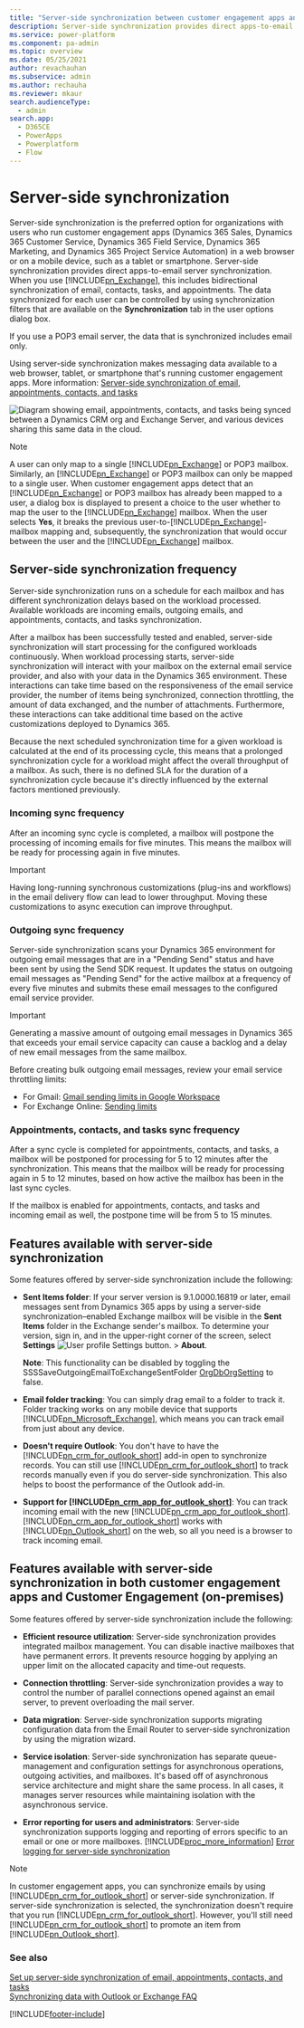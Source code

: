 ```yaml
---
title: "Server-side synchronization between customer engagement apps and email servers  | MicrosoftDocs"
description: Server-side synchronization provides direct apps-to-email server synchronization
ms.service: power-platform
ms.component: pa-admin
ms.topic: overview
ms.date: 05/25/2021
author: revachauhan
ms.subservice: admin
ms.author: rechauha
ms.reviewer: mkaur
search.audienceType: 
  - admin
search.app:
  - D365CE
  - PowerApps
  - Powerplatform
  - Flow
---
```

# Server-side synchronization

Server-side synchronization is the preferred option for organizations with users who run customer engagement apps (Dynamics 365 Sales, Dynamics 365 Customer Service, Dynamics 365 Field Service, Dynamics 365 Marketing, and Dynamics 365 Project Service Automation) in a web browser or on a mobile device, such as a tablet or smartphone. Server-side synchronization provides direct apps-to-email server synchronization. When you use [!INCLUDE[pn_Exchange](../includes/pn-exchange.md)], this includes bidirectional synchronization of email, contacts, tasks, and appointments. The data synchronized for each user can be controlled by using synchronization filters that are available on the **Synchronization** tab in the user options dialog box.  
  
If you use a POP3 email server, the data that is synchronized includes email only.  
  
Using server-side synchronization makes messaging data available to a web browser, tablet, or smartphone that's running customer engagement apps. More information: [Server-side synchronization of email, appointments, contacts, and tasks](../admin/set-up-server-side-synchronization-of-email-appointments-contacts-and-tasks.md)
  
![Diagram showing email, appointments, contacts, and tasks being synced between a Dynamics CRM org and Exchange Server, and various devices sharing this same data in the cloud.](../admin/media/server-side-sync-diagram.png "Server-side synchronization")  
  
> [!NOTE]
> A user can only map to a single [!INCLUDE[pn_Exchange](../includes/pn-exchange.md)] or POP3 mailbox. Similarly, an [!INCLUDE[pn_Exchange](../includes/pn-exchange.md)] or POP3 mailbox can only be mapped to a single user. When customer engagement apps detect that an [!INCLUDE[pn_Exchange](../includes/pn-exchange.md)] or POP3 mailbox has already been mapped to a user, a dialog box is displayed to present a choice to the user whether to map the user to the [!INCLUDE[pn_Exchange](../includes/pn-exchange.md)] mailbox. When the user selects **Yes**, it breaks the previous user-to-[!INCLUDE[pn_Exchange](../includes/pn-exchange.md)]-mailbox mapping and, subsequently, the synchronization that would occur between the user and the [!INCLUDE[pn_Exchange](../includes/pn-exchange.md)] mailbox.
  
## Server-side synchronization frequency
Server-side synchronization runs on a schedule for each mailbox and has different synchronization delays based on the workload processed. Available workloads are incoming emails, outgoing emails, and appointments, contacts, and tasks synchronization.

After a mailbox has been successfully tested and enabled, server-side synchronization will start processing for the configured workloads continuously. When workload processing starts, server-side synchronization will interact with your mailbox on the external email service provider, and also with your data in the Dynamics 365 environment. These interactions can take time based on the responsiveness of the email service provider, the number of items being synchronized, connection throttling, the amount of data exchanged, and the number of attachments. Furthermore, these interactions can take additional time based on the active customizations deployed to Dynamics 365.

Because the next scheduled synchronization time for a given workload is calculated at the end of its processing cycle, this means that a prolonged synchronization cycle for a workload might affect the overall throughput of a mailbox. As such, there is no defined SLA for the duration of a synchronization cycle because it's directly influenced by the external factors mentioned previously.

### Incoming sync frequency

After an incoming sync cycle is completed, a mailbox will postpone the processing of incoming emails for five minutes. This means the mailbox will be ready for processing again in five minutes.  

> [!IMPORTANT]
> Having long-running synchronous customizations (plug-ins and workflows) in the email delivery flow can lead to lower throughput. Moving these customizations to async execution can improve throughput.

### Outgoing sync frequency

Server-side synchronization scans your Dynamics 365 environment for outgoing email messages that are in a "Pending Send" status and have been sent by using the Send SDK request. It updates the status on outgoing email messages as "Pending Send" for the active mailbox at a frequency of every five minutes and submits these email messages to the configured email service provider.  

> [!IMPORTANT]
> Generating a massive amount of outgoing email messages in Dynamics 365 that exceeds your email service capacity can cause a backlog and a delay of new email messages from the same mailbox. 
>
> Before creating bulk outgoing email messages, review your email service throttling limits:
> - For Gmail: [Gmail sending limits in Google Workspace](https://support.google.com/a/answer/166852?hl=en)
> - For Exchange Online: [Sending limits](/office365/servicedescriptions/exchange-online-service-description/exchange-online-limits#sending-limits)

### Appointments, contacts, and tasks sync frequency
After a sync cycle is completed for appointments, contacts, and tasks, a mailbox will be postponed for processing for 5 to 12 minutes after the synchronization. This means that the mailbox will be ready for processing again in 5 to 12 minutes, based on how active the mailbox has been in the last sync cycles.

If the mailbox is enabled for appointments, contacts, and tasks and incoming email as well, the postpone time will be from 5 to 15 minutes.  

## Features available with server-side synchronization

 Some features offered by server-side synchronization include the following:  
  
- **Sent Items folder**: If your server version is 9.1.0000.16819 or later, email messages sent from Dynamics 365 apps by using a server-side synchronization&ndash;enabled Exchange mailbox will be visible in the **Sent Items** folder in the Exchange sender's mailbox. To determine your version, sign in, and in the upper-right corner of the screen, select **Settings** ![User profile Settings button.](media/user-profile-settings-button.png) > **About**.  

  **Note**: This functionality can be disabled by toggling the SSSSaveOutgoingEmailToExchangeSentFolder [OrgDbOrgSetting](https://support.microsoft.com/en-us/topic/orgdborgsettings-tool-for-microsoft-dynamics-crm-20a10f46-2a24-a156-7144-365d49b842ba) to false. 

- **Email folder tracking**: You can simply drag email to a folder to track it. Folder tracking works on any mobile device that supports [!INCLUDE[pn_Microsoft_Exchange](../includes/pn-microsoft-exchange.md)], which means you can track email from just about any device.  
  
- **Doesn't require Outlook**: You don't have to have the [!INCLUDE[pn_crm_for_outlook_short](../includes/pn-crm-for-outlook-short.md)] add-in open to synchronize records. You can still use [!INCLUDE[pn_crm_for_outlook_short](../includes/pn-crm-for-outlook-short.md)] to track records manually even if you do server-side synchronization. This also helps to boost the performance of the Outlook add-in.  
  
- **Support for [!INCLUDE[pn_crm_app_for_outlook_short](../includes/pn-crm-app-for-outlook-short.md)]**: You can track incoming email with the new [!INCLUDE[pn_crm_app_for_outlook_short](../includes/pn-crm-app-for-outlook-short.md)]. [!INCLUDE[pn_crm_app_for_outlook_short](../includes/pn-crm-app-for-outlook-short.md)] works with [!INCLUDE[pn_Outlook_short](../includes/pn-outlook-short.md)] on the web, so all you need is a browser to track incoming email.  
  
## Features available with server-side synchronization in both customer engagement apps and Customer Engagement (on-premises)

 Some features offered by server-side synchronization include the following:  
  
- **Efficient resource utilization**: Server-side synchronization provides integrated mailbox management. You can disable inactive mailboxes that have permanent errors. It prevents resource hogging by applying an upper limit on the allocated capacity and time-out requests.  
  
- **Connection throttling**: Server-side synchronization provides a way to control the number of parallel connections opened against an email server, to prevent overloading the mail server.  
  
- **Data migration**: Server-side synchronization supports migrating configuration data from the Email Router to server-side synchronization by using the migration wizard.
  
- **Service isolation**: Server-side synchronization has separate queue-management and configuration settings for asynchronous operations, outgoing activities, and mailboxes. It's based off of asynchronous service architecture and might share the same process. In all cases, it manages server resources while maintaining isolation with the asynchronous service.  
  
- **Error reporting for users and administrators**: Server-side synchronization supports logging and reporting of errors specific to an email or one or more mailboxes. [!INCLUDE[proc_more_information](../includes/proc-more-information.md)] [Error logging for server-side synchronization](../admin/error-logging-server-side-synchronization.md)  
  
> [!NOTE]
> In customer engagement apps, you can synchronize emails by using [!INCLUDE[pn_crm_for_outlook_short](../includes/pn-crm-for-outlook-short.md)] or server-side synchronization. If server-side synchronization is selected, the synchronization doesn't require that you run [!INCLUDE[pn_crm_for_outlook_short](../includes/pn-crm-for-outlook-short.md)]. However, you'll still need [!INCLUDE[pn_crm_for_outlook_short](../includes/pn-crm-for-outlook-short.md)] to promote an item from [!INCLUDE[pn_Outlook_short](../includes/pn-outlook-short.md)].  
  
### See also

 [Set up server-side synchronization of email, appointments, contacts, and tasks](../admin/set-up-server-side-synchronization-of-email-appointments-contacts-and-tasks.md)   
 [Synchronizing data with Outlook or Exchange FAQ](frequently-asked-questions-synchronizing-records-dynamics-365-and-outlook.yml)


[!INCLUDE[footer-include](../includes/footer-banner.md)]